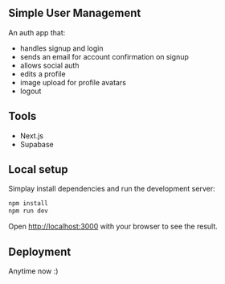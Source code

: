 ## Simple User Management

An auth app that:
- handles signup and login
- sends an email for account confirmation on signup
- allows social auth
- edits a profile
- image upload for profile avatars
- logout

## Tools
- Next.js
- Supabase

## Local setup

Simplay install dependencies and run the development server:

```bash
npm install
npm run dev
```

Open [http://localhost:3000](http://localhost:3000) with your browser to see the result.

## Deployment
Anytime now :)
